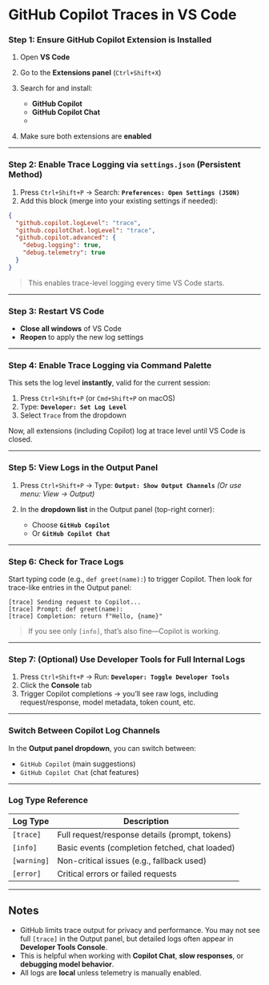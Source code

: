 # GitHub Copilot Traces in VS Code

### Step 1: Ensure GitHub Copilot Extension is Installed

1. Open **VS Code**
2. Go to the **Extensions panel** (`Ctrl+Shift+X`)
3. Search for and install:

   * **GitHub Copilot**
   * **GitHub Copilot Chat**
   * 
4. Make sure both extensions are **enabled**

---

### Step 2: Enable Trace Logging via `settings.json` (Persistent Method)

1. Press `Ctrl+Shift+P` → Search: **`Preferences: Open Settings (JSON)`**
2. Add this block (merge into your existing settings if needed):

```json
{
  "github.copilot.logLevel": "trace",
  "github.copilotChat.logLevel": "trace",
  "github.copilot.advanced": {
    "debug.logging": true,
    "debug.telemetry": true
  }
}
```

> This enables trace-level logging every time VS Code starts.

---

### Step 3: Restart VS Code

* **Close all windows** of VS Code
* **Reopen** to apply the new log settings

---

### Step 4: Enable Trace Logging via Command Palette

This sets the log level **instantly**, valid for the current session:

1. Press `Ctrl+Shift+P` (or `Cmd+Shift+P` on macOS)
2. Type: **`Developer: Set Log Level`**
3. Select `Trace` from the dropdown

Now, all extensions (including Copilot) log at trace level until VS Code is closed.

---

### Step 5: View Logs in the Output Panel

1. Press `Ctrl+Shift+P` → Type: **`Output: Show Output Channels`**
   *(Or use menu: View → Output)*
2. In the **dropdown list** in the Output panel (top-right corner):

   * Choose **`GitHub Copilot`**
   * Or **`GitHub Copilot Chat`**

---

### Step 6: Check for Trace Logs

Start typing code (e.g., `def greet(name):`) to trigger Copilot.
Then look for trace-like entries in the Output panel:

```
[trace] Sending request to Copilot...
[trace] Prompt: def greet(name):
[trace] Completion: return f"Hello, {name}"
```

> If you see only `[info]`, that’s also fine—Copilot is working.

---

### Step 7: (Optional) Use Developer Tools for Full Internal Logs

1. Press `Ctrl+Shift+P` → Run: **`Developer: Toggle Developer Tools`**
2. Click the **Console** tab
3. Trigger Copilot completions → you’ll see raw logs, including request/response, model metadata, token count, etc.

---

### Switch Between Copilot Log Channels

In the **Output panel dropdown**, you can switch between:

* `GitHub Copilot` (main suggestions)
* `GitHub Copilot Chat` (chat features)

---

### Log Type Reference

| Log Type    | Description                                    |
| ----------- | ---------------------------------------------- |
| `[trace]`   | Full request/response details (prompt, tokens) |
| `[info]`    | Basic events (completion fetched, chat loaded) |
| `[warning]` | Non-critical issues (e.g., fallback used)      |
| `[error]`   | Critical errors or failed requests             |

---

## Notes

* GitHub limits trace output for privacy and performance. You may not see full `[trace]` in the Output panel, but detailed logs often appear in **Developer Tools Console**.
* This is helpful when working with **Copilot Chat**, **slow responses**, or **debugging model behavior**.
* All logs are **local** unless telemetry is manually enabled.
